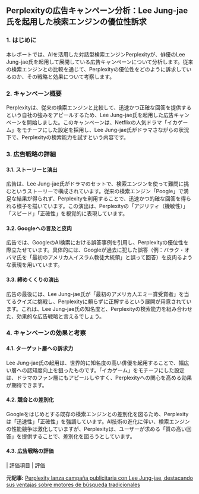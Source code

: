 ## Perplexityの広告キャンペーン分析：Lee Jung-jae氏を起用した検索エンジンの優位性訴求

### 1. はじめに

本レポートでは、AIを活用した対話型検索エンジンPerplexityが、俳優のLee Jung-jae氏を起用して展開している広告キャンペーンについて分析します。従来の検索エンジンとの比較を通じて、Perplexityの優位性をどのように訴求しているのか、その戦略と効果について考察します。

### 2. キャンペーン概要

Perplexityは、従来の検索エンジンと比較して、迅速かつ正確な回答を提供するという自社の強みをアピールするため、Lee Jung-jae氏を起用した広告キャンペーンを開始しました。このキャンペーンは、Netflixの人気ドラマ「イカゲーム」をモチーフにした設定を採用し、Lee Jung-jae氏がドラマさながらの状況下で、Perplexityの検索能力を試すという内容です。

### 3. 広告戦略の詳細

#### 3.1. ストーリーと演出

広告は、Lee Jung-jae氏がドラマのセットで、検索エンジンを使って難問に挑むというストーリーで構成されています。従来の検索エンジン「Poogle」で満足な結果が得られず、Perplexityを利用することで、迅速かつ的確な回答を得られる様子を描いています。この演出は、Perplexityの「アジリティ（機敏性）」「スピード」「正確性」を視覚的に表現しています。

#### 3.2. Googleへの言及と皮肉

広告では、GoogleのAI検索における誤答事例を引用し、Perplexityの優位性を際立たせています。具体的には、Googleが過去に犯した誤答（例：バラク・オバマ氏を「最初のアメリカ人イスラム教徒大統領」と誤って回答）を皮肉るような表現を用いています。

#### 3.3. 締めくくりの演出

広告の最後には、Lee Jung-jae氏が「最初のアメリカ人エミー賞受賞者」を当てるクイズに挑戦し、Perplexityに頼らずに正解するという展開が用意されています。これは、Lee Jung-jae氏の知名度と、Perplexityの検索能力を組み合わせた、効果的な広告戦略と言えるでしょう。

### 4. キャンペーンの効果と考察

#### 4.1. ターゲット層への訴求力

Lee Jung-jae氏の起用は、世界的に知名度の高い俳優を起用することで、幅広い層への認知度向上を狙ったものです。「イカゲーム」をモチーフにした設定は、ドラマのファン層にもアピールしやすく、Perplexityへの関心を高める効果が期待できます。

#### 4.2. 競合との差別化

Googleをはじめとする既存の検索エンジンとの差別化を図るため、Perplexityは「迅速性」「正確性」を強調しています。AI技術の進化に伴い、検索エンジンの性能競争は激化していますが、Perplexityは、ユーザーが求める「質の高い回答」を提供することで、差別化を図ろうとしています。

#### 4.3. 広告戦略の評価

| 評価項目 | 評価 

**元記事:** [Perplexity lanza campaña publicitaria con Lee Jung-jae, destacando sus ventajas sobre motores de búsqueda tradicionales](https://www.kippel01.com/tecnologia/perplexity-lanza-campana-publicitaria-lee-jungjae-destacando-ventajas-motores-busqueda-tradicionales)